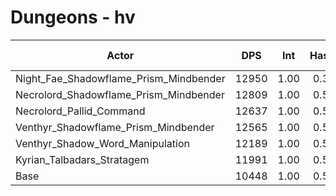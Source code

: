 # Dungeons - hv
| Actor | DPS | Int | Haste | Crit | Mastery | Vers | DPS Weight |
|---|:---:|:---:|:---:|:---:|:---:|:---:|:---:|
|Night_Fae_Shadowflame_Prism_Mindbender|12950|1.00|0.38|0.56|0.56|0.52|0.17|
|Necrolord_Shadowflame_Prism_Mindbender|12809|1.00|0.57|0.51|0.55|0.53|0.18|
|Necrolord_Pallid_Command|12637|1.00|0.50|0.52|0.54|0.51|0.18|
|Venthyr_Shadowflame_Prism_Mindbender|12565|1.00|0.56|0.57|0.53|0.52|0.18|
|Venthyr_Shadow_Word_Manipulation|12189|1.00|0.50|0.53|0.50|0.50|0.18|
|Kyrian_Talbadars_Stratagem|11991|1.00|0.52|0.56|0.54|0.52|0.19|
|Base|10448|1.00|0.56|0.56|0.53|0.53|0.21|
